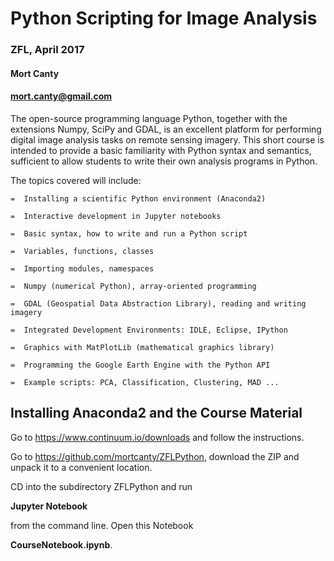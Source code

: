 # Python Scripting for Image Analysis
### ZFL, April 2017
#### Mort Canty
#### mort.canty@gmail.com  

The open-source programming language Python, together with the extensions Numpy, SciPy and GDAL, 
is an excellent platform for performing digital image analysis tasks on remote sensing imagery. 
This short course is intended to provide a basic familiarity with Python syntax and semantics, 
sufficient to allow students to write their own analysis programs in Python.

The topics covered will include:

    =  Installing a scientific Python environment (Anaconda2)
    
    =  Interactive development in Jupyter notebooks 
    
    =  Basic syntax, how to write and run a Python script
    
    =  Variables, functions, classes 
    
    =  Importing modules, namespaces 
    
    =  Numpy (numerical Python), array-oriented programming
    
    =  GDAL (Geospatial Data Abstraction Library), reading and writing imagery
    
    =  Integrated Development Environments: IDLE, Eclipse, IPython    
    
    =  Graphics with MatPlotLib (mathematical graphics library) 
    
    =  Programming the Google Earth Engine with the Python API
    
    =  Example scripts: PCA, Classification, Clustering, MAD ...
    
## Installing Anaconda2 and the Course Material

Go to https://www.continuum.io/downloads and follow the instructions.

Go to https://github.com/mortcanty/ZFLPython,  download the ZIP and unpack it to a convenient location.

CD into the subdirectory ZFLPython and run

**Jupyter Notebook**

from the command line. Open this Notebook 

**CourseNotebook.ipynb**.    